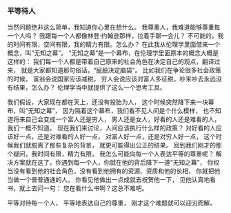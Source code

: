 ### 平等待人

当然问题绝非这么简单，我知道你心里在想什么。
我尊重人，我难道能够尊重每一个人吗？
我跟每一个人都像林登·约翰逊那样，拉着手聊一会儿？
不可能的，我的时间有限，空间有限，我的精力有限。怎么办？
在此我从伦理学里面借来一个概念，叫“无知之幕”。
“无知之幕”是一个幕布，在伦理学里面原本的概念大概是这样的：
我们每一个人都是带着自己原来的社会角色在决定自己的观点，翻译过来，
就是大家都知道那句俗话，“屁股决定脑袋”。
比如我们在争论很多社会政策的时候，
富翁会说国家应该减税，
穷人会说应该对富人多征税，吵来吵去永远没有结果，怎么办？
伦理学当中就提供了这么一个思考工具。

我们假设，大家现在都在天上，还没有投胎为人，
这个时候突然降下来一块幕布，叫“无知之幕”，
因为隔着这个幕布，我们看不见人间是个什么模样，
也不知道将来自己会变成一个富人还是穷人，
男人还是女人，好看的人还是难看的人，我们一概不知道。
现在我们来讨论，人间应该执行什么样的政策？
对好看的人应该好一点，还是对难看的人好一点，
对富人好一点，还是对穷人好一点，
这个时候我们就脱离了那些复杂的背景，
就更可能得出公正的结果。
回到我们刚才的那个疑问，我时间有限，精力有限，
我怎么可能向每一个人表达平等的尊重呢？
解决方案就在这了，你遇到每一个人，你就在他的背后降下一道“无知之幕”，
你权当没有看到他的社会角色，没有看到他拥有的资源、资质和他的长相，
你就把他当做一个普普通通的人。
你看见他做出一点成就去祝贺他一下，
见他认真地看书，就上去问一句：
您在看什么书啊？这总不难吧。

平等对待每一个人，
平等地表达自己的尊重，
刚才这个难题就可以迎刃而解。

